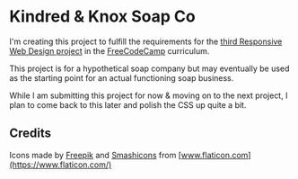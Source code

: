 # Kindred & Knox Soap Co

I'm creating this project to fulfill the requirements for the [third Responsive Web Design project](https://www.freecodecamp.org/learn/responsive-web-design/responsive-web-design-projects/build-a-product-landing-page) in the [FreeCodeCamp](https://www.freecodecamp.org) curriculum.

This project is for a hypothetical soap company but may eventually be used as the starting point for an actual functioning soap business.

While I am submitting this project for now & moving on to the next project, I plan to come back to this later and polish the CSS up quite a bit.

## Credits

Icons made by [Freepik](https://www.flaticon.com/authors/freepik) and [Smashicons](https://smashicons.com/) from [www.flaticon.com](https://www.flaticon.com/)
